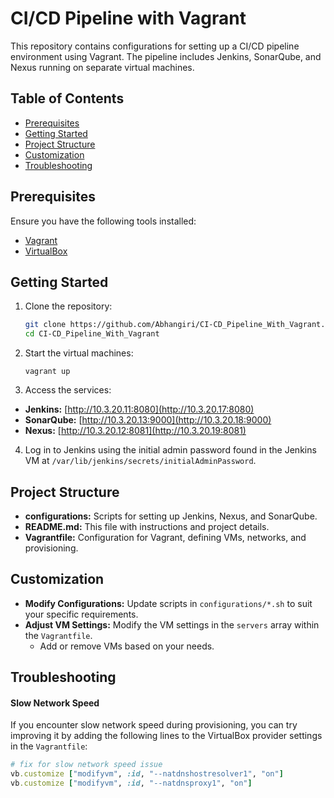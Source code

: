 
# CI/CD Pipeline with Vagrant

This repository contains configurations for setting up a CI/CD pipeline environment using Vagrant. The pipeline includes Jenkins, SonarQube, and Nexus running on separate virtual machines.



## Table of Contents


- [Prerequisites](#prerequisites)
- [Getting Started](#Getting-Started)
- [Project Structure](#project-structure)
- [Customization](#customization)
- [Troubleshooting](#troubleshooting)


## Prerequisites

Ensure you have the following tools installed:

- [Vagrant](https://www.vagrantup.com/downloads)
- [VirtualBox](https://www.virtualbox.org/wiki/Downloads)

## Getting Started

1. Clone the repository:

   ```bash
   git clone https://github.com/Abhangiri/CI-CD_Pipeline_With_Vagrant.git
   cd CI-CD_Pipeline_With_Vagrant


2. Start the virtual machines:

   `vagrant up`

3. Access the services:

- **Jenkins:** [http://10.3.20.11:8080](http://10.3.20.17:8080)
- **SonarQube:** [http://10.3.20.13:9000](http://10.3.20.18:9000)
- **Nexus:** [http://10.3.20.12:8081](http://10.3.20.19:8081)

4. Log in to Jenkins using the initial admin password found in the Jenkins VM at
 `/var/lib/jenkins/secrets/initialAdminPassword`.




## Project Structure



- **configurations:** Scripts for setting up Jenkins, Nexus, and SonarQube.
- **README.md:** This file with instructions and project details.
- **Vagrantfile:** Configuration for Vagrant, defining VMs, networks, and provisioning.



## Customization

- **Modify Configurations:** Update scripts in `configurations/*.sh` to suit your specific requirements.
- **Adjust VM Settings:** Modify the VM settings in the `servers` array within the `Vagrantfile`.
  - Add or remove VMs based on your needs.

  
## Troubleshooting


#### Slow Network Speed

If you encounter slow network speed during provisioning, you can try improving it by adding the following lines to the VirtualBox provider settings in the `Vagrantfile`:

```ruby
# fix for slow network speed issue
vb.customize ["modifyvm", :id, "--natdnshostresolver1", "on"]
vb.customize ["modifyvm", :id, "--natdnsproxy1", "on"]
